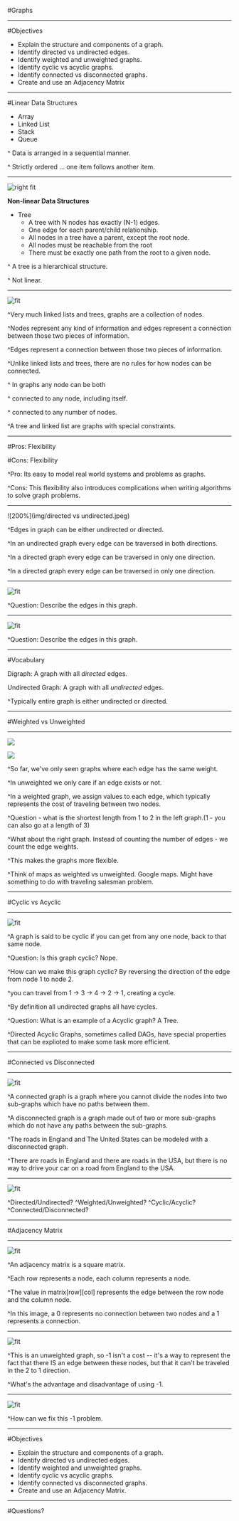 #Graphs

---

#Objectives

- Explain the structure and components of a graph.
- Identify directed vs undirected edges.
- Identify weighted and unweighted graphs.
- Identify cyclic vs acyclic graphs.
- Identify connected vs disconnected graphs.
- Create and use an Adjacency Matrix

---

#Linear Data Structures
- Array
- Linked List
- Stack
- Queue

^ Data is arranged in a sequential manner.

^ Strictly ordered ... one item follows another item.

---

![right fit](img/tree.png)

**Non-linear Data Structures**

- Tree
	- A tree with N nodes has exactly (N-1) edges.
	- One edge for each parent/child relationship.
	- All nodes in a tree have a parent, except the root node.
	- All nodes must be reachable from the root
	- There must be exactly one path from the root to a given node.  

^ A tree is a hierarchical structure.

^ Not linear.

---

![fit](img/graph.png)


^Very much linked lists and trees, graphs are a collection of nodes.

^Nodes represent any kind of information and edges represent a connection between those two pieces of information.

^Edges represent a connection between those two pieces of information.

^Unlike linked lists and trees, there are no rules for how nodes can be connected.

^ In graphs any node can be both

^ connected to any node, including itself.

^ connected to any number of nodes.

^A tree and linked list are graphs with special constraints.

---

#Pros: Flexibility

#Cons: Flexibility

^Pro: Its easy to model real world systems and problems as graphs.  

^Cons: This flexibility also introduces complications when writing algorithms to solve graph problems. 

---

![200%](img/directed vs undirected.jpeg)

^Edges in graph can be either undirected or directed.

^In an undirected graph every edge can be traversed in both directions.

^In a directed graph every edge can be traversed in only one direction.

^In a directed graph every edge can be traversed in only one direction.

---

![fit](img/undirected.png)

^Question: Describe the edges in this graph.

---

![fit](img/directed.png)

^Question: Describe the edges in this graph.

---

#Vocabulary

Digraph: A graph with all *directed* edges.

Undirected Graph: A graph with all *undirected* edges.


^Typically entire graph is either undirected or directed.

---

#Weighted vs Unweighted

---

![](img/unweighted.png)

![](img/weighted.png)

^So far, we've only seen graphs where each edge has the same weight.

^In unweighted we only care if an edge exists or not.

^In a weighted graph, we assign values to each edge, which typically represents the cost of traveling between two nodes.

^Question - what is the shortest length from 1 to 2 in the left graph.(1 - you can also go at a length of 3)

^What about the right graph.  Instead of counting the number of edges - we count the edge weights.

^This makes the graphs more flexible.

^Think of maps as weighted vs unweighted.  Google maps.  Might have something to do with traveling salesman problem.

---

#Cyclic vs Acyclic

---

![fit](img/acyclic.png)

^A graph is said to be cyclic if you can get from any one node, back to that same node. 

^Question: Is this graph cyclic?  Nope.

^How can we make this graph cyclic?  By reversing the direction of the edge from node 1 to node 2.

^you can travel from 1 -> 3 -> 4 -> 2 -> 1, creating a cycle.

^By definition all undirected graphs all have cycles.  

^Question: What is an example of a Acyclic graph?  A Tree.

^Directed Acyclic Graphs, sometimes called DAGs, have special properties that can be explioted to make some task more efficient.

---

#Connected vs Disconnected

---

![fit](img/disconnected.png)

^A connected graph is a graph where you cannot divide the nodes into two sub-graphs which have no paths between them.

^A disconnected graph is a graph made out of two or more sub-graphs which do not have any paths between the sub-graphs.

^The roads in England and The United States can be modeled with a disconnected graph. 

^There are roads in England and there are roads in the USA, but there is no way to drive your car on a road from England to the USA.

---

![fit](img/challenge.png)

^Directed/Undirected?
^Weighted/Unweighted?
^Cyclic/Acyclic?
^Connected/Disconnected?

---

#Adjacency Matrix

---

![fit](img/AdjacencyMatrix.png)

^An adjacency matrix is a square matrix.

^Each row represents a node, each column represents a node.

^The value in matrix[row][col] represents the edge between the row node and the column node. 

^In this image, a 0 represents no connection between two nodes and a 1 represents a connection.

---

![fit](img/am_DirectedUnweighted.png)

^This is an unweighted graph, so -1 isn't a cost -- it's a way to represent the fact that there IS an edge between these nodes, but that it can't be traveled in the 2 to 1 direction.

^What's the advantage and disadvantage of using -1.

---

![fit](img/weightedAM.png)

^How can we fix this -1 problem.  

---
#Objectives

- Explain the structure and components of a graph.
- Identify directed vs undirected edges.
- Identify weighted and unweighted graphs.
- Identify cyclic vs acyclic graphs.
- Identify connected vs disconnected graphs.
- Create and use an Adjacency Matrix.

---

#Questions?
